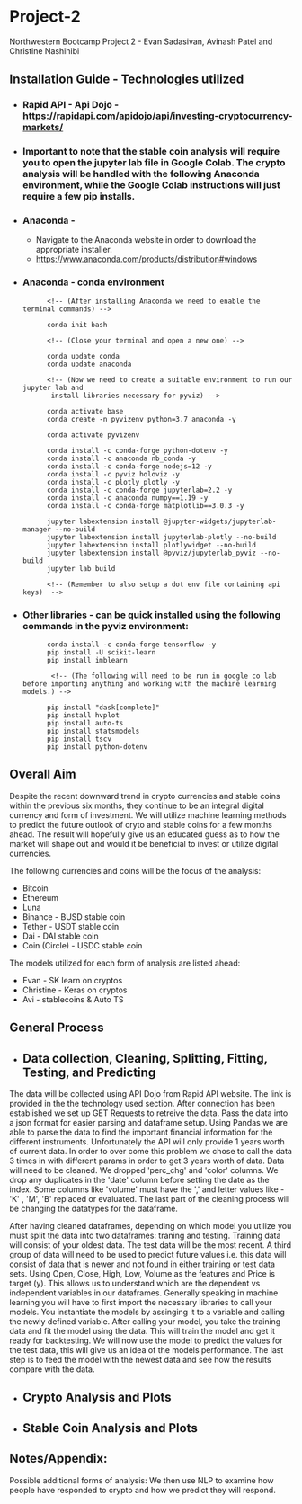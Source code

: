 # Project-2
Northwestern Bootcamp Project 2 - Evan Sadasivan, Avinash Patel and Christine Nashihibi

## Installation Guide - Technologies utilized

* ### Rapid API - Api Dojo - https://rapidapi.com/apidojo/api/investing-cryptocurrency-markets/

* ### Important to note that the stable coin analysis will require you to open the jupyter lab file in Google Colab. The crypto analysis will be handled with the following Anaconda environment, while the Google Colab instructions will just require a few pip installs. 

* ### Anaconda -
    * Navigate to the Anaconda website in order to download the appropriate installer.
    * https://www.anaconda.com/products/distribution#windows 

* ### Anaconda - conda environment 
            <!-- (After installing Anaconda we need to enable the terminal commands) -->

            conda init bash

            <!-- (Close your terminal and open a new one) -->

            conda update conda
            conda update anaconda

            <!-- (Now we need to create a suitable environment to run our jupyter lab and
             install libraries necessary for pyviz) -->

            conda activate base
            conda create -n pyvizenv python=3.7 anaconda -y

            conda activate pyvizenv

            conda install -c conda-forge python-dotenv -y
            conda install -c anaconda nb_conda -y
            conda install -c conda-forge nodejs=12 -y
            conda install -c pyviz holoviz -y
            conda install -c plotly plotly -y
            conda install -c conda-forge jupyterlab=2.2 -y
            conda install -c anaconda numpy==1.19 -y
            conda install -c conda-forge matplotlib==3.0.3 -y

            jupyter labextension install @jupyter-widgets/jupyterlab-manager --no-build
            jupyter labextension install jupyterlab-plotly --no-build
            jupyter labextension install plotlywidget --no-build
            jupyter labextension install @pyviz/jupyterlab_pyviz --no-build
            jupyter lab build

            <!-- (Remember to also setup a dot env file containing api keys)  -->

* ###  Other libraries - can be quick installed using the following commands in the pyviz environment:
            
            conda install -c conda-forge tensorflow -y
            pip install -U scikit-learn
            pip install imblearn
            
             <!-- (The following will need to be run in google co lab before importing anything and working with the machine learning models.) -->
            
            pip install "dask[complete]"
            pip install hvplot
            pip install auto-ts
            pip install statsmodels
            pip install tscv
            pip install python-dotenv
            


## Overall Aim

Despite the recent downward trend in crypto currencies and stable coins within the previous six months, they continue to be an integral digital currency and form of investment. We will utilize machine learning methods to predict the future outlook of cryto and stable coins for a few months ahead. The result will hopefully give us an educated guess as to how the market will shape out and would it be beneficial to invest or utilize digital currencies. 

The following currencies and coins will be the focus of the analysis:

* Bitcoin 
* Ethereum
* Luna
* Binance - BUSD stable coin
* Tether - USDT stable coin
* Dai - DAI stable coin 
* Coin (Circle) - USDC stable coin 

The models utilized for each form of analysis are listed ahead:
* Evan - SK learn on cryptos
* Christine - Keras on cryptos
* Avi - stablecoins & Auto TS


## General Process

* ## Data collection, Cleaning, Splitting, Fitting, Testing, and Predicting 
The data will be collected using API Dojo from Rapid API website. The link is provided in the the technology used section. After connection has been established we set up GET Requests to retreive the data. Pass the data into a json format for easier parsing and dataframe setup. Using Pandas we are able to parse the data to find the important financial information for the different instruments. Unfortunately the API will only provide 1 years worth of current data. In order to over come this problem we chose to call the data 3 times in with different params in order to get 3 years worth of data. Data will need to  be cleaned. We dropped 'perc_chg' and 'color' columns. We drop any duplicates in the 'date' column before setting the date as the index. Some columns like 'volume' must have the ',' and letter values like - 'K' , 'M', 'B' replaced or evaluated. The last part of the cleaning process will be changing the datatypes for the dataframe.

After having cleaned dataframes, depending on which model you utilize you must split the data into two dataframes: traning and testing. Training data will consist of your oldest data. The test data will be the most recent. A third group of data will need to be used to predict future values i.e. this data will consist of data that is newer and not found in either training or test data sets. Using Open, Close, High, Low, Volume as the features and Price is target (y). This allows us to understand which are the dependent vs independent variables  in our dataframes. Generally speaking in machine learning you will have to first import the necessary libraries to call your models. You instantiate the models by assinging it to a variable and calling the newly defined variable. After calling your model, you take the training data and fit the model using the data. This will train the model and get it ready for backtesting. We will now use the model to predict the values for the test data, this will give us an idea of the models performance. The last step is to feed the model with the newest data and see how the results compare with the data.



* ## Crypto Analysis and Plots

* ## Stable Coin Analysis and Plots



## Notes/Appendix:

Possible additional forms of analysis: 
We then use NLP to examine how people have responded to crypto and how we predict they will respond.






